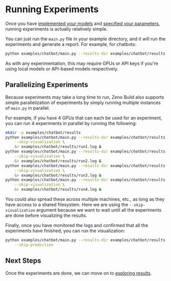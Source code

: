 # Running Experiments

Once you have [implemented your models](implementing_models.md) and
[specified your parameters](specifying_parameters.md), running experiments
is actually relatively simple.

You can just run the `main.py` file in your example directory, and it will
run the experiments and generate a report. For example, for chatbots:

```bash
python examples/chatbot/main.py --results-dir examples/chatbot/results
```

As with any experimentation, this may require GPUs or API keys if you're
using local models or API-based models respectively.

## Parallelizing Experiments

Because experiments may take a long time to run, Zeno Build also supports
simple parallelization of experiments by simply running multiple instances
of `main.py` in parallel.

For example, if you have 4 GPUs that can each be used for an experiment,
you can run 4 experiments in parallel by running the following:

```bash
mkdir -p examples/chatbot/results
python examples/chatbot/main.py --results-dir examples/chatbot/results \
    --skip-visualization \
    &> examples/chatbot/results/run1.log &
python examples/chatbot/main.py --results-dir examples/chatbot/results \
    --skip-visualization \
    &> examples/chatbot/results/run2.log &
python examples/chatbot/main.py --results-dir examples/chatbot/results \
    --skip-visualization \
    &> examples/chatbot/results/run3.log &
python examples/chatbot/main.py --results-dir examples/chatbot/results \
    --skip-visualization \
    &> examples/chatbot/results/run4.log &
```

You could also spread these across multiple machines, etc., as long as
they have access to a shared filesystem.
Here we are using the `--skip-visualization` argument because we want
to wait until all the experiments are done before visualizing the results.

Finally, once you have monitored the logs and confirmed that all the
experiments have finished, you can run the visualization:

```bash
python examples/chatbot/main.py --results-dir examples/chatbot/results \
    --skip-prediction
```

## Next Steps

Once the experiments are done, we can move on to
[exploring results](exploring_results.md).
